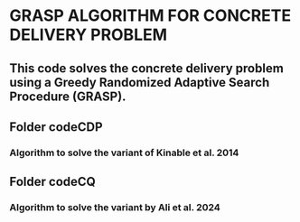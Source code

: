 # GRASP ALGORITHM FOR CONCRETE DELIVERY PROBLEM

## This code solves the concrete delivery problem using a Greedy Randomized Adaptive Search Procedure (GRASP).

## Folder codeCDP
### Algorithm to solve the variant of Kinable et al. 2014

## Folder codeCQ
### Algorithm to solve the variant by Ali et al. 2024
